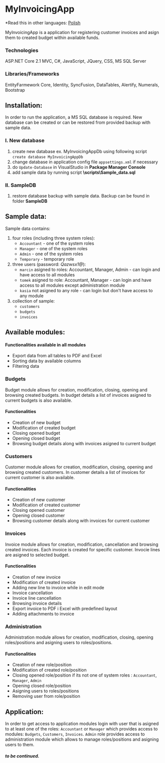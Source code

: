 # MyInvoicingApp

*Read this in other languages: [Polish](README.pl-PL.md)

MyInvoicingApp is a application for registering customer invoices and asign them to created budget within available funds. 

### Technologies
ASP.NET Core 2.1 MVC, C#, JavaScript, JQuery, CSS, MS SQL Server

### Libraries/Frameworks
EntityFarmework Core, Identity, SyncFusion, DataTables, Alertify, Numerals, Bootstrap

## Installation:

In order to run the application, a MS SQL database is required. New database can be created or can be restored from provided backup with sample data.

### I. New database 

1. create new database ex. MyInvoicingAppDb using following script ```create database MyInvoicingAppDb```
1. change database in application config file `appsettings.xml` if necessary
1. do `Update-Database` in VisualStudio in **Package Manager Console**
1. add sample data by running script **\scripts\Sample_data.sql**


### II. SampleDB

1. restore database backup with sample data. Backup can be found in folder **SampleDB**

## Sample data:

Sample data contains:
1. four roles (including three system roles): 
    * `Accountant` - one of the system roles
    * `Manager` - one of the system roles
    * `Admin` - one of the system roles
    * `Temporary` - temporary role
1. three users (password: _Qazwsx1@_):
    * `marcin` asigned to roles: Accountant, Manager, Admin - can login and have access to all modules
    * `tomek` asigned to role: Accountant, Manager - can login and have access to all modules except administration module
    * `kasia` not asigned to any role - can login but don't have access to any module
1. collection of sample:
    * `customers`
    * `budgets`
    * `invoices`
    
## Available modules:

#### Functionalities available in all modules
* Export data from all tables to PDF and Excel
* Sorting data by available columns
* Filtering data

### Budgets

Budget module allows for creation, modification, closing, opening and browsing created budgets. In budget details a list of invoices asigned to current budgets is also available.

#### Functionalities
* Creation of new budget
* Modification of created budget
* Closing opened budget
* Opening closed budget
* Browsing budget details along with invoices asigned to current budget

### Customers

Customer module allows for creation, modification, closing, opening and browsing created customers. In customer details a list of invoices for current customer is also available.

#### Functionalities
* Creation of new customer
* Modification of created customer
* Closing opened customer
* Opening closed customer
* Browsing customer details along with invoices for current customer

### Invoices

Invoice module allows for creation, modification, cancellation and browsing created invoices. Each invoice is created for specific customer. Invocie lines are asigned to selected budget.

#### Functionalities
* Creation of new invoice
* Modification of created invoice
* Adding new line to invoice while in edit mode
* Invoice cancellation
* Invoice line cancellation
* Browsing invoice details
* Export invoice to PDF i Excel with predefined layout
* Adding attachments to invoice

### Administration

Administration module allows for creation, modification, closing, opening roles/positions and asigning users to roles/positions. 

#### Functionalities
* Creation of new role/position
* Modification of created role/position
* Closing opened role/position if its not one of system roles : `Accountant`, `Manager`, `Admin`
* Opening closed role/position
* Asigning users to roles/positions
* Removing user from role/position

## Application:

In order to get access to application modules login with user that is asigned to at least one of the roles: `Accountant` or `Manager` which provides access to modules: `Budgets`, `Customers`, `Invoices`. 
`Admin` role provides access to administration module which allows to manage roles/positions and asigning users to them.

##### to be continued.
